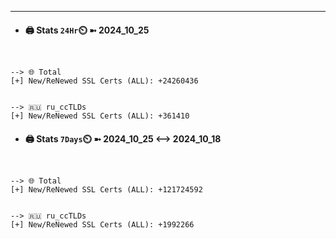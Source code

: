 

---
- #### 🖨️ **Stats** `24Hr`⏲️ ➼ 2024_10_25
```console


--> 🌐 Total
[+] New/ReNewed SSL Certs (ALL): +24260436


--> 🇷🇺 ru_ccTLDs
[+] New/ReNewed SSL Certs (ALL): +361410

```

- #### 🖨️ **Stats** `7Days`⏲️ ➼ 2024_10_25 <--> 2024_10_18
```console


--> 🌐 Total
[+] New/ReNewed SSL Certs (ALL): +121724592


--> 🇷🇺 ru_ccTLDs
[+] New/ReNewed SSL Certs (ALL): +1992266

```

